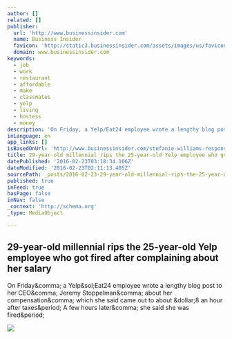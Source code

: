 ```yaml
---
author: []
related: []
publisher:
  url: 'http://www.businessinsider.com'
  name: Business Insider
  favicon: 'http://static3.businessinsider.com/assets/images/us/favicons/favicon.ico?v=zXXjpe0lwg'
  domain: www.businessinsider.com
keywords:
  - job
  - work
  - restaurant
  - affordable
  - make
  - classmates
  - yelp
  - living
  - hostess
  - money
description: 'On Friday, a Yelp/Eat24 employee wrote a lengthy blog post to her CEO, Jeremy Stoppelman, about her compensation, which she said came out to about $8 an hour after taxes. A few hours later, she said she was fired.'
inLanguage: en
app_links: []
isBasedOnUrl: 'http://www.businessinsider.com/stefanie-williams-response-to-yelp-employee-talia-jane-2016-2'
title: 29-year-old millennial rips the 25-year-old Yelp employee who got fired after complaining about her salary
datePublished: '2016-02-23T03:18:34.106Z'
dateModified: '2016-02-23T02:11:13.405Z'
sourcePath: _posts/2016-02-23-29-year-old-millennial-rips-the-25-year-old-yelp-employee-wh.md
published: true
inFeed: true
hasPage: false
inNav: false
_context: 'http://schema.org'
_type: MediaObject

---
```

<article style=""><h1>29-year-old millennial rips the 25-year-old Yelp employee who got fired after complaining about her salary</h1><p>On Friday&amp;comma; a Yelp&amp;sol;Eat24 employee wrote a lengthy blog post to her CEO&amp;comma; Jeremy Stoppelman&amp;comma; about her compensation&amp;comma; which she said came out to about &amp;dollar;8 an hour after taxes&amp;period; A few hours later&amp;comma; she said she was fired&amp;period;</p><img src="http://static6.businessinsider.com/image/54cb8b085afbd3cd0e8b456e-800-581/us-labor-costs-up-solidly-in-fourth-quarter.jpg" /></article>